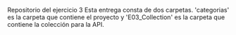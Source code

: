 Repositorio del ejercicio 3 Esta entrega consta de dos carpetas. 'categorias' es la carpeta que contiene el proyecto y 'E03_Collection' es la carpeta que contiene la colección para la API.
